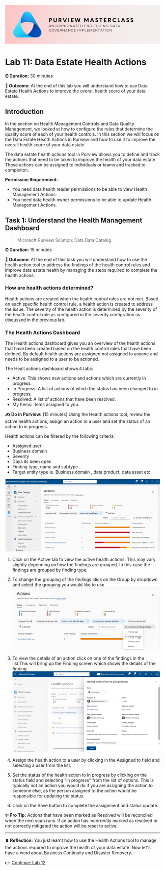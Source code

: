 ![Banner](./assets/banner.png)

# Lab 11: Data Estate Health Actions

**⏰ Duration:** 30 minutes

**🎯 Outcome:** At the end of this lab you will understand how to use Data Estate Health Actions to improve the overall health score of your data estate.

## Introduction

In the section on Health Management Controls and Data Quality Management, we looked at how to configure the rules that determine the quality score of each of your health controls. In this section we will focus on the Data Estate Health Actions in Purview and how to use it to improve the overall health score of your data estate.

The data estate health actions tool in Purview allows you to define and track the actions that need to be taken to improve the health of your data estate. These actions can be assigned to individuals or teams and tracked to completion.

**Permission Requirement:**

- You need data health reader permissions to be able to view Health Management Actions.
- You need data health owner permissions to be able to update Health Management Actions.

## Task 1: Understand the Health  Management Dashboard

> Microsoft Purview Solution: Data Data Catalog

**⏰ Duration:** 15 minutes

**🎯 Outcome:** At the end of this task you will understand how to use the health action tool to address the findings of the health control rules and improve data estate health by managing the steps required to complete the health actions.

### How are health actions determined?

Health actions are created when the health control rules are not met. Based on each specific health control rule, a health action is created to address the issue. The severity of the health action is determined by the severity of the health control rule as configured in the severity configration as discussed in the previous lab.

### The Health Actions Dashboard

The Health actions dashboard gives you an overview of the health actions that have been created based on the health control rules that have been defined. By default health actions are assigned not assigned to anyone and needs to be assigned to a user to be actioned.


The Healt actions dashboard shows 4 tabs:

- Active: This shows new actions and actions which are currently in progress.
- In Progress: A list of actions of which the status has been changed to in progress.
- Resolved: A list of actions that have been resolved.
- My Items: Items assigned to you.

**✍️ Do in Purview:** [15 minutes] Using the Health actions tool, review the active health actions, assign an action to a user and set the status of an action to in progress.

Health actions can be filtered by the following criteria:

- Assigned user
- Business domain
- Severity
- Days its been open
- Finding type, name and subtype
- Target entity type ie. Business domain , data product, data asset etc.

![Health actions dashboard](./assets/health-actions-dashboard.png)

1. Click on the Active tab to view the active health actions. This may vary slightly depending on how the findings are grouped. In this case the findings are grouped by finding type.
2. To change the grouping of the findings click on the Group by dropdown and select the grouping you would like to use. ![Action Group by](./assets/action-grouping.png)



3. To view the details of an action click on one of the findings in the list.This will bring up the Finding screen which shows the details of the finding.
![Assign Health Action](./assets/assign-health-action.png)
4. Assign the health action to a user by clicking in the Assigned to field and selecting a user from the list. 
5. Set the status of the health action to in progress by clicking on the status field and selecting "in progress" from the list of options. This is typically not an action you would do if you are assigning the action to someone else, as the person assigned to the action would be responsible for updating the status.
6. Click on the Save button to complete the assignment and status update.



**✨ Pro Tip:** Actions that have been marked as Resolved will be reconciled when the next scan runs. If an action has incorrectly marked as resolved or not correctly mitigated the action will be reset to active.

---

**⏸️ Reflection:** You just learnt how to use the Health Actions tool to manage the actions required to improve the health of your data estate. Now let's have a word about Business Continuity and Disaster Recovery.

👉 [Continue: Lab 12](./Lab-12%20-%20Business%20Continuity.md)
